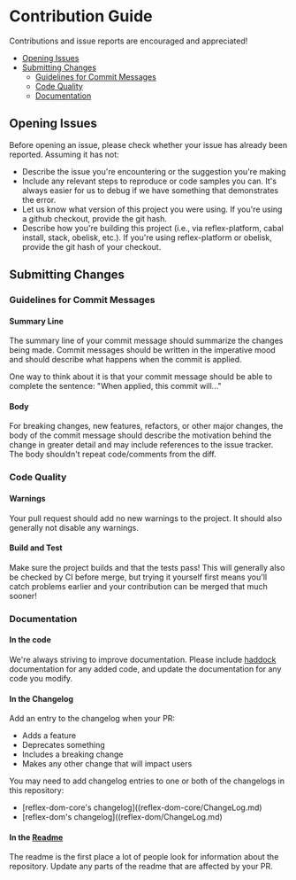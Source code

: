 # Contribution Guide

Contributions and issue reports are encouraged and appreciated!

- [Opening Issues](#opening-issues)
- [Submitting Changes](#submitting-changes)
  - [Guidelines for Commit Messages](#guidelines-for-commit-messages)
  - [Code Quality](#code-quality)
  - [Documentation](#documentation)

## Opening Issues

Before opening an issue, please check whether your issue has already been reported. Assuming it has not:

* Describe the issue you're encountering or the suggestion you're making
* Include any relevant steps to reproduce or code samples you can. It's always easier for us to debug if we have something that demonstrates the error.
* Let us know what version of this project you were using. If you're using a github checkout, provide the git hash.
* Describe how you're building this project (i.e., via reflex-platform, cabal install, stack, obelisk, etc.). If you're using reflex-platform or obelisk, provide the git hash of your checkout.

## Submitting Changes

### Guidelines for Commit Messages

#### Summary Line
The summary line of your commit message should summarize the changes being made. Commit messages should be written in the imperative mood and should describe what happens when the commit is applied.

One way to think about it is that your commit message should be able to complete the sentence:
"When applied, this commit will..."

#### Body
For breaking changes, new features, refactors, or other major changes, the body of the commit message should describe the motivation behind the change in greater detail and may include references to the issue tracker. The body shouldn't repeat code/comments from the diff.

### Code Quality

#### Warnings

Your pull request should add no new warnings to the project. It should also generally not disable any warnings.

#### Build and Test

Make sure the project builds and that the tests pass! This will generally also be checked by CI before merge, but trying it yourself first means you'll catch problems earlier and your contribution can be merged that much sooner!

### Documentation

#### In the code
We're always striving to improve documentation. Please include [haddock](https://haskell-haddock.readthedocs.io/en/latest/index.html) documentation for any added code, and update the documentation for any code you modify.

#### In the Changelog
Add an entry to the changelog when your PR:
* Adds a feature
* Deprecates something
* Includes a breaking change
* Makes any other change that will impact users

You may need to add changelog entries to one or both of the changelogs in this repository:
* [reflex-dom-core's changelog]((reflex-dom-core/ChangeLog.md)
* [reflex-dom's changelog]((reflex-dom/ChangeLog.md)

#### In the [Readme](README.md)
The readme is the first place a lot of people look for information about the repository. Update any parts of the readme that are affected by your PR.
